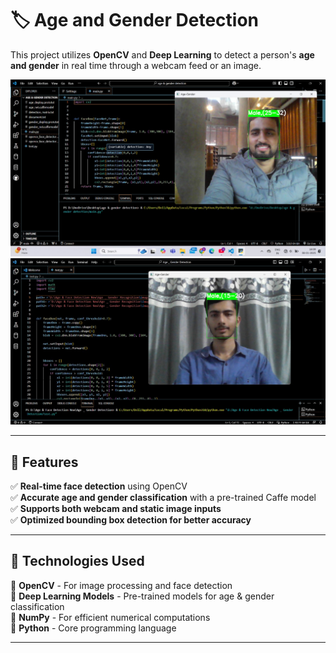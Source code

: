 

# 🏷️ Age and Gender Detection  

This project utilizes **OpenCV** and **Deep Learning** to detect a person's **age and gender** in real time through a webcam feed or an image.  

![Demo 1](images/demo.jpeg)  
![Demo 2](images/demo2.jpeg)  

---

## 📌 Features  
✅ **Real-time face detection** using OpenCV  
✅ **Accurate age and gender classification** with a pre-trained Caffe model  
✅ **Supports both webcam and static image inputs**  
✅ **Optimized bounding box detection for better accuracy**  


---

## 🚀 Technologies Used  
🔹 **OpenCV** - For image processing and face detection  
🔹 **Deep Learning Models** - Pre-trained models for age & gender classification  
🔹 **NumPy** - For efficient numerical computations  
🔹 **Python** - Core programming language  

---



